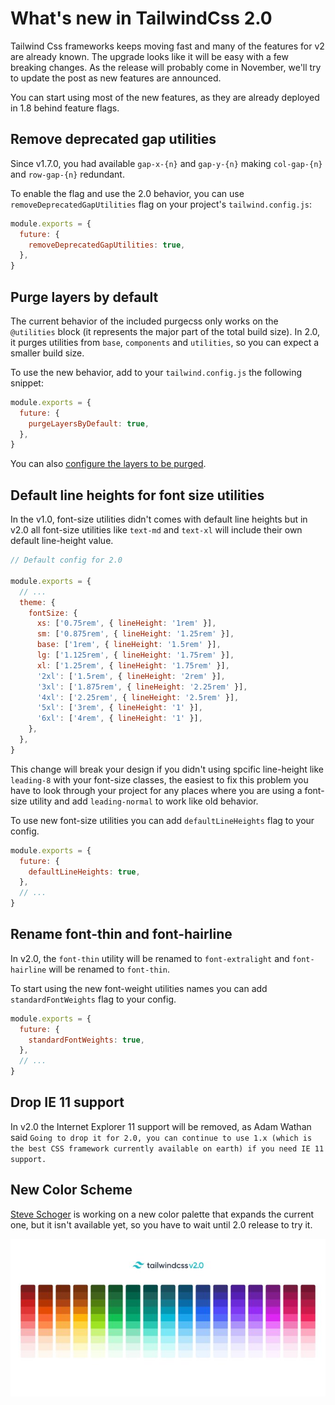# What's new in TailwindCss 2.0

Tailwind Css frameworks keeps moving fast and many of the features for v2 are already known. The upgrade looks like it will be easy with a few breaking changes. As the release will probably come in November, we'll try to update the post as new features are announced.

You can start using most of the new features, as they are already deployed in 1.8 behind feature flags.

## Remove deprecated gap utilities

Since v1.7.0, you had available `gap-x-{n}` and `gap-y-{n}` making `col-gap-{n}` and `row-gap-{n}` redundant.

To enable the flag and use the 2.0 behavior, you can use `removeDeprecatedGapUtilities` flag on your project's `tailwind.config.js`:

```js
module.exports = {
  future: {
    removeDeprecatedGapUtilities: true,
  },
}
```

## Purge layers by default

The current behavior of the included purgecss only works on the `@utilities` block (it represents the major part of the total build size). In 2.0, it purges utilities from `base`, `components` and `utilities`, so you can expect a smaller build size.

To use the new behavior, add to your `tailwind.config.js` the following snippet:

```js
module.exports = {
  future: {
    purgeLayersByDefault: true,
  },
}
```

You can also [configure the layers to be purged](https://tailwindcss.com/docs/upcoming-changes#purge-layers-by-default).

## Default line heights for font size utilities

In the v1.0, font-size utilities didn't comes with default line heights but in v2.0 all font-size utilities like `text-md` and `text-xl` will include their own default line-height value.

```js
// Default config for 2.0

module.exports = {
  // ...
  theme: {
    fontSize: {
      xs: ['0.75rem', { lineHeight: '1rem' }],
      sm: ['0.875rem', { lineHeight: '1.25rem' }],
      base: ['1rem', { lineHeight: '1.5rem' }],
      lg: ['1.125rem', { lineHeight: '1.75rem' }],
      xl: ['1.25rem', { lineHeight: '1.75rem' }],
      '2xl': ['1.5rem', { lineHeight: '2rem' }],
      '3xl': ['1.875rem', { lineHeight: '2.25rem' }],
      '4xl': ['2.25rem', { lineHeight: '2.5rem' }],
      '5xl': ['3rem', { lineHeight: '1' }],
      '6xl': ['4rem', { lineHeight: '1' }],
    },
  },
}
```

This change will break your design if you didn't using spcific line-height like `leading-8` with your font-size classes, the easiest to fix this problem you have to look through your project for any places where you are using a font-size utility and add `leading-normal` to work like old behavior.

To use new font-size utilities you can add `defaultLineHeights` flag to your config.

```js
module.exports = {
  future: {
    defaultLineHeights: true,
  },
  // ...
}
```

## Rename font-thin and font-hairline

In v2.0, the `font-thin` utility will be renamed to `font-extralight` and `font-hairline` will be renamed to `font-thin`.

To start using the new font-weight utilities names you can add `standardFontWeights` flag to your config.

```js
module.exports = {
  future: {
    standardFontWeights: true,
  },
  // ...
}
```

## Drop IE 11 support

In v2.0 the Internet Explorer 11 support will be removed, as Adam Wathan said `Going to drop it for 2.0, you can continue to use 1.x (which is the best CSS framework currently available on earth) if you need IE 11 support.`


## New Color Scheme

[Steve Schoger](https://twitter.com/steveschoger) is working on a new color palette that expands the current one, but it isn't available yet, so you have to wait until 2.0 release to try it.

![EhAGi5JXgAMLSt7.jpeg](EhAGi5JXgAMLSt7.jpeg)
